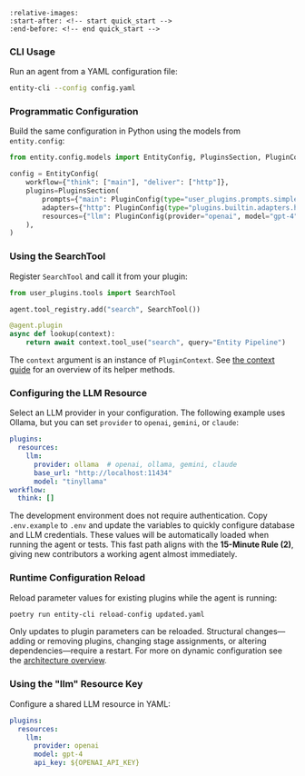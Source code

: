 ```{include} ../../README.md
:relative-images:
:start-after: <!-- start quick_start -->
:end-before: <!-- end quick_start -->
```

### CLI Usage
Run an agent from a YAML configuration file:

```bash
entity-cli --config config.yaml
```

### Programmatic Configuration
Build the same configuration in Python using the models from
`entity.config`:

```python
from entity.config.models import EntityConfig, PluginsSection, PluginConfig

config = EntityConfig(
    workflow={"think": ["main"], "deliver": ["http"]},
    plugins=PluginsSection(
        prompts={"main": PluginConfig(type="user_plugins.prompts.simple:SimplePrompt")},
        adapters={"http": PluginConfig(type="plugins.builtin.adapters.http:HTTPAdapter", stages=["parse", "deliver"])},
        resources={"llm": PluginConfig(provider="openai", model="gpt-4")},
    ),
)
```

### Using the SearchTool
Register `SearchTool` and call it from your plugin:

```python
from user_plugins.tools import SearchTool

agent.tool_registry.add("search", SearchTool())

@agent.plugin
async def lookup(context):
    return await context.tool_use("search", query="Entity Pipeline")
```

The `context` argument is an instance of `PluginContext`. See
[the context guide](context.md) for an overview of its helper methods.

### Configuring the LLM Resource
Select an LLM provider in your configuration. The following example uses
Ollama, but you can set `provider` to `openai`, `gemini`, or `claude`:

```yaml
plugins:
  resources:
    llm:
      provider: ollama  # openai, ollama, gemini, claude
      base_url: "http://localhost:11434"
      model: "tinyllama"
workflow:
  think: []
```

The development environment does not require authentication.
Copy `.env.example` to `.env` and update the variables to quickly
configure database and LLM credentials. These values will be automatically
loaded when running the agent or tests.
This fast path aligns with the **15-Minute Rule (2)**, giving new
contributors a working agent almost immediately.

### Runtime Configuration Reload
Reload parameter values for existing plugins while the agent is running:

```bash
poetry run entity-cli reload-config updated.yaml
```

Only updates to plugin parameters can be reloaded. Structural changes—adding or
removing plugins, changing stage assignments, or altering dependencies—require a
restart. For more on dynamic configuration see the
[architecture overview](../../architecture/general.md#%F0%9F%94%84-reconfigurable-agent-infrastructure).

### Using the "llm" Resource Key
Configure a shared LLM resource in YAML:

```yaml
plugins:
  resources:
    llm:
      provider: openai
      model: gpt-4
      api_key: ${OPENAI_API_KEY}
```

